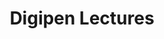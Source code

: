 ---
title: "Digipen Lectures"
permalink: /categories/lectures/
layout: category
author_profile: true
taxonomy: Lecture
---
